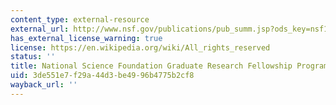 ```yaml
---
content_type: external-resource
external_url: http://www.nsf.gov/publications/pub_summ.jsp?ods_key=nsf10604
has_external_license_warning: true
license: https://en.wikipedia.org/wiki/All_rights_reserved
status: ''
title: National Science Foundation Graduate Research Fellowship Program
uid: 3de551e7-f29a-44d3-be49-96b4775b2cf8
wayback_url: ''
---
```

